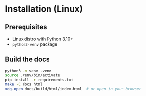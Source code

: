 # Installation (Linux)

## Prerequisites
- Linux distro with Python 3.10+
- `python3-venv` package

## Build the docs
```bash
python3 -m venv .venv
source .venv/bin/activate
pip install -r requirements.txt
make -C docs html
xdg-open docs/build/html/index.html  # or open in your browser
```
